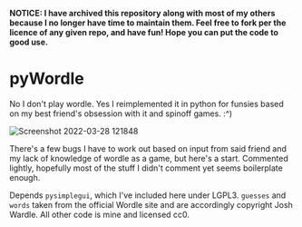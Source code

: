 **NOTICE: I have archived this repository along with most of my others because I no longer have time to maintain them. Feel free to fork per the licence of any given repo, and have fun! Hope you can put the code to good use.**

# pyWordle
No I don't play wordle. Yes I reimplemented it in python for funsies based on my best friend's obsession with it and spinoff games. :^)

![Screenshot 2022-03-28 121848](https://user-images.githubusercontent.com/615609/160462467-0c3c738d-ad80-4165-8644-d1514aa9c8f8.png)

There's a few bugs I have to work out based on input from said friend and my lack of knowledge of wordle as a game, but here's a start. Commented lightly, hopefully most of the stuff I didn't comment yet seems boilerplate enough.

Depends `pysimplegui`, which I've included here under LGPL3. `guesses` and `words` taken from the official Wordle site and are accordingly copyright Josh Wardle. All other code is mine and licensed cc0.
